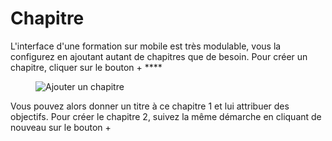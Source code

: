 # Chapitre

L'interface d'une formation sur mobile est très modulable, vous la configurez en ajoutant autant de chapitres que de besoin. Pour créer un chapitre, cliquer sur le bouton + ****

<figure class="small-image">
    <img src="../images/chapter.png" alt="Ajouter un chapitre">
</figure>

Vous pouvez alors donner un titre à ce chapitre 1 et lui attribuer des objectifs. Pour créer le chapitre 2, suivez la même démarche en cliquant de nouveau sur le bouton +